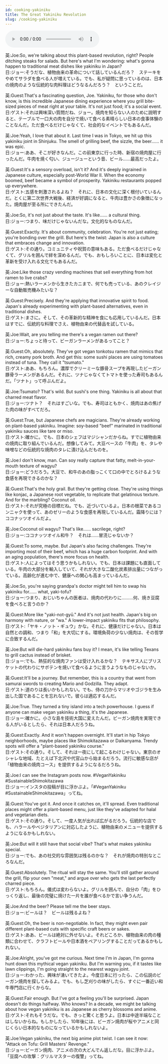 ```yaml
---
id: cooking-yakiniku
title: The Great Yakiniku Revolution
slug: /cooking-yakiniku
---
```


<audio controls src="audio/cooking-yakiniku.mp3"></audio>

英:Joe:So, we're talking about this plant-based revolution, right? People ditching steaks for salads. But here's what I'm wondering: what's gonna happen to traditional meat dishes like yakiniku in Japan?  
日:ジョー:そうだな、植物由来の革命について話しているんだろ？　ステーキをやめてサラダを食べる人が増えている。でも、私が疑問に思っているのは、日本の焼肉のような伝統的な肉料理はどうなるんだろう？　ということだ。

英:Guest:That's a fascinating question, Joe. Yakiniku, for those who don't know, is this incredible Japanese dining experience where you grill bite-sized pieces of meat right at your table. It's not just food; it's a social event.  
日:ゲスト:それは興味深い質問だね、ジョー。焼肉を知らない人のために説明すると、テーブルで一口大の肉を自分で焼いて食べる素晴らしい日本の食事体験のことなんだ。ただ食べるだけじゃなくて、社会的なイベントでもあるんだ。

英:Joe:Yeah, I love that about it. Last time I was in Tokyo, we hit up this yakiniku joint in Shinjuku. The smell of grilling beef, the sizzle, the beer…… it was epic.  
日:ジョー:ああ、そこが好きなんだ。この前東京に行った時、新宿の焼肉屋に行ったんだ。牛肉を焼く匂い、ジュージューという音、ビール……最高だったよ。

英:Guest:It's a sensory overload, isn't it? And it's deeply ingrained in Japanese culture, especially post-World War II. When the economy boomed, beef became a symbol of prosperity. Yakiniku restaurants popped up everywhere.  
日:ゲスト:五感を刺激されるよね？　それに、日本の文化に深く根付いているんだ。とくに第二次世界大戦後、経済が好調になると、牛肉は豊かさの象徴になった。焼肉屋が至る所にできたんだ。

英:Joe:So, it's not just about the taste. It's like…… a cultural thing.  
日:ジョー:つまり、味だけじゃないんだな。文化的なものなんだ。

英:Guest:Exactly. It's about community, celebration. You're not just eating; you're bonding over the grill. But here's the twist: Japan is also a culture that embraces change and innovation.  
日:ゲスト:その通り。コミュニティや祝賀の意味もある。ただ食べるだけじゃなくて、グリルを囲んで絆を深めるんだ。でも、おもしろいことに、日本は変化と革新を受け入れる文化でもあるんだ。

英:Joe:Like those crazy vending machines that sell everything from hot ramen to live crabs?  
日:ジョー:熱いラーメンから生きたカニまで、何でも売っている、あのクレイジーな自動販売機みたいな？

英:Guest:Precisely. And they're applying that innovative spirit to food. Japan's already experimenting with plant-based alternatives, even in traditional dishes.  
日:ゲスト:まさに。そして、その革新的な精神を食にも応用しているんだ。日本はすでに、伝統的な料理でさえ、植物由来の代替品を試している。

英:Joe:Wait, are you telling me there's a vegan ramen out there?  
日:ジョー:ちょっと待って、ビーガンラーメンがあるってこと？

英:Guest:Oh, absolutely. They've got vegan tonkotsu ramen that mimics that rich, creamy pork broth. And get this: some sushi places are using tomatoes instead of tuna. They call it "tsumato."  
日:ゲスト:ああ、もちろん。濃厚でクリーミーな豚骨スープを再現したビーガン豚骨ラーメンがあるんだ。それに、ツナじゃなくてトマトを使った寿司もあるんだ。「ツナト」って呼ぶんだよ。

英:Joe:Tsumato? That's wild. But sushi's one thing. Yakiniku is all about that charred meat flavor.  
日:ジョー:ツナト？　それはすごいな。でも、寿司はともかく、焼肉はあの焦げた肉の味がすべてだろ。

英:Guest:True, but Japanese chefs are magicians. They're already working on plant-based yakiniku. Imagine: soy-based "beef" marinated in traditional yakiniku sauces like tare or miso.  
日:ゲスト:確かに。でも、日本のシェフはマジシャンだからね。すでに植物由来の焼肉に取り組んでいるんだ。想像してみて。大豆ベースの「牛肉」を、タレや味噌などの伝統的な焼肉のタレに漬け込んだものを。

英:Joe:I don't know, man. Can soy really capture that fatty, melt-in-your-mouth texture of wagyu?  
日:ジョー:どうだろう。大豆で、和牛のあの脂っこくて口の中でとろけるような食感を再現できるのかな？

英:Guest:That's the holy grail. But they're getting close. They're using things like konjac, a Japanese root vegetable, to replicate that gelatinous texture. And for the marbling? Coconut oil.  
日:ゲスト:それが究極の目標だね。でも、近づいているよ。日本の根菜であるコンニャクを使って、あのゼリーのような食感を再現しているんだ。霜降りには？　ココナッツオイルだよ。

英:Joe:Coconut oil wagyu? That's like…… sacrilege, right?  
日:ジョー:ココナッツオイル和牛？　それは……冒涜じゃないか？

英:Guest:To some, maybe. But Japan's also facing challenges. They're importing most of their beef, which has a huge carbon footprint. And with an aging population, there's more focus on health.  
日:ゲスト:人によってはそう思うかもしれない。でも、日本は課題にも直面している。牛肉の大部分を輸入していて、それが大きな二酸化炭素排出量につながっている。高齢化が進む中で、健康への関心も高まっているんだ。

英:Joe:So, you're saying grandpa's doctor might tell him to swap his yakiniku for…… what, yaki-tofu?  
日:ジョー:つまり、おじいちゃんの医者は、焼肉の代わりに………何、焼き豆腐を食べろと言うのか？

英:Guest:More like "yaki-not-gyū." And it's not just health. Japan's big on harmony with nature, or "wa." A lower-impact yakiniku fits that philosophy.  
日:ゲスト:「ヤキ・ノット・ギュウ」かな。それに、健康だけじゃない。日本は自然との調和、つまり「和」を大切にする。環境負荷の少ない焼肉は、その哲学に合致するんだ。

英:Joe:But will die-hard yakiniku fans buy it? I mean, it's like telling Texans to grill cactus instead of brisket.  
日:ジョー:でも、熱狂的な焼肉ファンは受け入れるかな？　テキサス人にブリスケットの代わりにサボテンを焼いて食べるように言うようなものじゃないか。

英:Guest:It'll be a journey. But remember, this is a country that went from samurai swords to creating Mario and Godzilla. They adapt.  
日:ゲスト:道のりは長いかもしれない。でも、侍の刀からマリオやゴジラを生み出した国であることを忘れないで。彼らは適応するんだ。

英:Joe:True. They turned a tiny island into a tech powerhouse. I guess if anyone can make vegan yakiniku a thing, it's the Japanese.  
日:ジョー:確かに。小さな島を技術大国に変えたんだ。ビーガン焼肉を実現できる人がいるとしたら、それは日本人だろうね。

英:Guest:Exactly. And it won't happen overnight. It'll start in hip Tokyo neighborhoods, maybe places like Shimokitazawa or Daikanyama. Trendy spots will offer a "plant-based yakiniku course."  
日:ゲスト:その通り。そして、それは一夜にして起こるわけじゃない。東京のオシャレな地域、たとえば下北沢や代官山から始まるだろう。流行に敏感な店が「植物由来の焼肉コース」を提供するようになるだろうね。

英:Joe:I can see the Instagram posts now. #VeganYakiniku #SustainableShimokitazawa  
日:ジョー:インスタの投稿が目に浮かぶよ。「#VeganYakiniku #SustainableShimokitazawa」ってね。

英:Guest:You've got it. And once it catches on, it'll spread. Even traditional places might offer a plant-based menu, just like they've adapted for halal and vegetarian diets.  
日:ゲスト:その通り。そして、一度人気が出れば広がるだろう。伝統的な店でも、ハラールやベジタリアンに対応したように、植物由来のメニューを提供するようになるかもしれない。

英:Joe:But will it still have that social vibe? That's what makes yakiniku special.  
日:ジョー:でも、あの社交的な雰囲気は残るのかな？　それが焼肉の特別なところなんだ。

英:Guest:Absolutely. The ritual will stay the same. You'll still gather around the grill, flip your own "meat," and argue over who gets the last perfectly charred piece.  
日:ゲスト:もちろん。儀式は変わらないよ。グリルを囲んで、自分の「肉」をひっくり返し、最後の完璧に焼けた一片を誰が食べるかで言い争うんだ。

英:Joe:And the beer? Please tell me the beer stays.  
日:ジョー:ビールは？　ビールは残るよね？

英:Guest:Oh, the beer is non-negotiable. In fact, they might even pair different plant-based cuts with specific craft beers or sakes.  
日:ゲスト:ああ、ビールは絶対に外せないよ。それどころか、植物由来の肉の種類に合わせて、クラフトビールや日本酒をペアリングすることだってあるかもしれない。

英:Joe:Alright, you've got me curious. Next time I'm in Japan, I'm gonna hunt down this mythical vegan yakiniku. But I'm warning you, if it tastes like lawn clippings, I'm going straight to the nearest wagyu joint.  
日:ジョー:わかった、興味が湧いてきたよ。今度日本に行ったら、この伝説のビーガン焼肉を探してみるよ。でも、もし芝刈りの味がしたら、すぐに一番近い和牛専門店に行くからな。

英:Guest:Fair enough. But I've got a feeling you'll be surprised. Japan doesn't do things halfway. Who knows? In a decade, we might be talking about how vegan yakiniku is as Japanese as cherry blossoms and anime.  
日:ゲスト:それもそうだな。でも、きっと驚くと思うよ。日本は中途半端なことはしないからね。もしかしたら、10年後には、ビーガン焼肉が桜やアニメと同じくらい日本的なものになっているかもしれないよ。

英:Joe:Vegan yakiniku, the next big anime plot twist. I can see it now: "Attack on Tofu: Grill Masters' Revenge."  
日:ジョー:ビーガン焼肉、アニメの次の大どんでん返しだな。目に浮かぶよ。「豆腐への攻撃：グリルマスターの復讐」ってね。